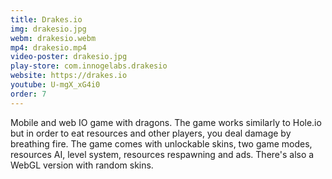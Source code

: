 ```yaml
---
title: Drakes.io
img: drakesio.jpg
webm: drakesio.webm
mp4: drakesio.mp4
video-poster: drakesio.jpg
play-store: com.innogelabs.drakesio
website: https://drakes.io
youtube: U-mgX_xG4i0
order: 7
---
```

Mobile and web IO game with dragons. The game works similarly to Hole.io but in order to eat resources and other players, you deal damage by breathing fire. The game comes with unlockable skins, two game modes, resources AI, level system, resources respawning and ads.
There's also a WebGL version with random skins.
